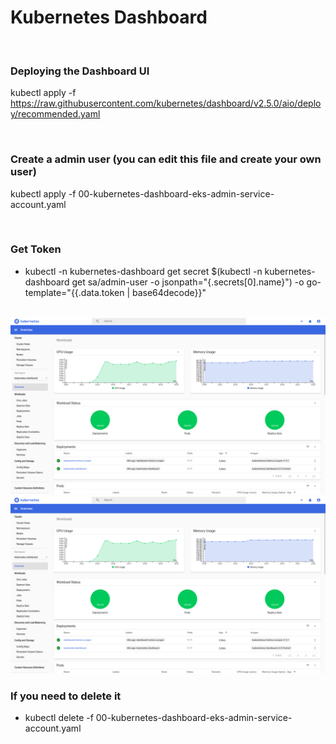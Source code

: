 # Kubernetes Dashboard

<br>

### Deploying the Dashboard UI
kubectl apply -f https://raw.githubusercontent.com/kubernetes/dashboard/v2.5.0/aio/deploy/recommended.yaml

<br>

### Create a admin user (you can edit this file and create your own user)
 kubectl apply -f 00-kubernetes-dashboard-eks-admin-service-account.yaml

<br>

### Get Token
 - kubectl -n kubernetes-dashboard get secret $(kubectl -n kubernetes-dashboard get sa/admin-user -o jsonpath="{.secrets[0].name}") -o go-template="{{.data.token | base64decode}}"

<br>
<img src="overview.png">
<br>
<img src="overview.png">
<br>


### If you need to delete it
 -  kubectl delete -f 00-kubernetes-dashboard-eks-admin-service-account.yaml